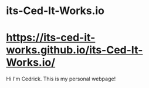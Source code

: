 # its-Ced-It-Works.io
# https://its-ced-it-works.github.io/its-Ced-It-Works.io/

Hi I'm Cedrick. This is my personal webpage!
